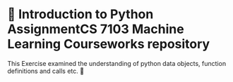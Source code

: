 # 🚀 Introduction to Python AssignmentCS 7103 Machine Learning Courseworks repository

This Exercise examined the understanding of python data objects, function definitions and calls etc. 🌟


